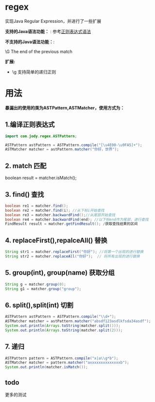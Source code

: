 # regex
实现Java Regular Expression，并进行了一些扩展

**支持的Java语法功能：** : 参考[正则表达式语法](https://docs.oracle.com/javase/8/docs/api/java/util/regex/Pattern.html)


**不支持的Java语法功能：**: 

\G	The end of the previous match


**扩展:**
* \g 支持简单的递归正则


# 用法

**暴漏出的使用的类为ASTPattern,ASTMatcher，使用方式为：**
## 1.编译正则表达式

```java
import com.jody.regex.ASTPattern;

ASTPattern astPattern = ASTPattern.compile("[\u4E00-\u9FA5]+");
ASTMatcher matcher = astPattern.matcher("你好，世界");
```
## 2. match 匹配
boolean result = matcher.isMatch();

## 3. find() 查找
```java
boolean re1 = matcher.find();
boolean re2 = matcher.find(i); //从下标i开始查找
boolean re3 = matcher.backwardFind();//从尾部开始查找
boolean re4 = matcher.backwardFind(end); //以下标end作为尾部，进行查找
FindResult result = matcher.getFindResult(); /获取查找结果的区间
```


## 4. replaceFirst(),repalceAll() 替换
```java
String str1 = matcher.replaceFirst("你好"); //将第一个出现的进行替换
String str2 = matcher.replaceAll("你好");  // 将所有出现的进行替换
```

## 5. group(int), group(name) 获取分组
```java
String g = matcher.group(0);
String g1 = matcher.group("group");

```

## 6. split(),split(int) 切割
```java
ASTPattern astPattern = ASTPattern.compile("\\d+");
ASTMatcher matcher = astPattern.matcher("absdf123asdlkfsda34asdf");
System.out.println(Arrays.toString(matcher.split()));
System.out.println(Arrays.toString(matcher.split(2)));
```

## 7. 递归
```java
ASTPattern pattern = ASTPattern.compile("x|a\\g*b");
ASTMatcher matcher = pattern.matcher("axxxxxxxxxxxxxxb");
System.out.println(matcher.isMatch());
```

## todo
更多的测试